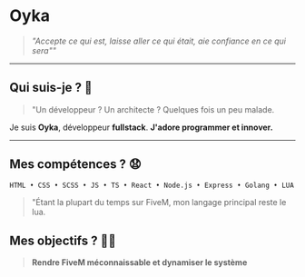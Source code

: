 # Oyka

> *"Accepte ce qui est, laisse aller ce qui était, aie confiance en ce qui sera""*

---

## Qui suis-je ? 🗿

> "Un développeur ? Un architecte ? Quelques fois un peu malade.  

Je suis **Oyka**, développeur **fullstack**. 
**J'adore programmer et innover.**

---

## Mes compétences ? 😧

```txt
HTML • CSS • SCSS • JS • TS • React • Node.js • Express • Golang • LUA • MySQL • MariaDB
````
> "Étant la plupart du temps sur FiveM, mon langage principal reste le lua.

## Mes objectifs ? 🧑‍💻

> **Rendre FiveM méconnaissable et dynamiser le système**
